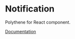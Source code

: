 # Notification

Polythene for React component.

[Documentation](https://github.com/ArthurClemens/polythene/tree/master/docs/components/react/notification.md)
